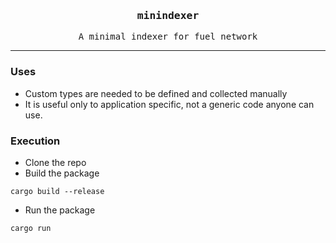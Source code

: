 <div align="center">
    <h3><samp>minindexer</samp></h3>
    <samp>A minimal indexer for fuel network</samp>
</div>

----

### Uses

- Custom types are needed to be defined and collected manually
- It is useful only to application specific, not a generic code anyone can use.

### Execution

- Clone the repo
- Build the package
```shell
cargo build --release
```

- Run the package
```
cargo run
```
